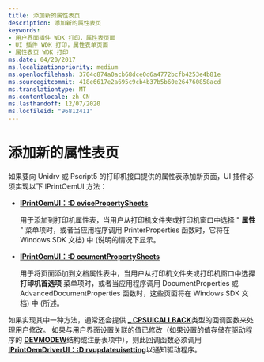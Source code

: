 ```yaml
---
title: 添加新的属性表页
description: 添加新的属性表页
keywords:
- 用户界面插件 WDK 打印，属性表页面
- UI 插件 WDK 打印，属性表单页面
- 属性表页 WDK 打印
ms.date: 04/20/2017
ms.localizationpriority: medium
ms.openlocfilehash: 3704c874a0acb68dce0d6a4772bcfb4253e4b81e
ms.sourcegitcommit: 418e6617e2a695c9cb4b37b5b60e264760858acd
ms.translationtype: MT
ms.contentlocale: zh-CN
ms.lasthandoff: 12/07/2020
ms.locfileid: "96812411"
---
```

# <a name="adding-new-property-sheet-pages"></a>添加新的属性表页





如果要向 Unidrv 或 Pscript5 的打印机接口提供的属性表添加新页面，UI 插件必须实现以下 IPrintOemUI 方法：

-   [**IPrintOemUI：:D evicePropertySheets**](/windows-hardware/drivers/ddi/prcomoem/nf-prcomoem-iprintoemui-devicepropertysheets)

    用于添加到打印机属性表，当用户从打印机文件夹或打印机窗口中选择 " **属性** " 菜单项时，或者当应用程序调用 PrinterProperties 函数时，它将在 Windows SDK 文档) 中 (说明的情况下显示。

-   [**IPrintOemUI：:D ocumentPropertySheets**](/windows-hardware/drivers/ddi/prcomoem/nf-prcomoem-iprintoemui-documentpropertysheets)

    用于将页面添加到文档属性表中，当用户从打印机文件夹或打印机窗口中选择 **打印机首选项** 菜单项时，或者当应用程序调用 DocumentProperties 或 AdvancedDocumentProperties 函数时，这些页面将在 Windows SDK 文档) 中 (所述。

如果实现其中一种方法，通常还会提供 [**\_ CPSUICALLBACK**](/windows-hardware/drivers/ddi/compstui/nc-compstui-_cpsuicallback)类型的回调函数来处理用户修改。 如果与用户界面设置关联的值已修改（如果设置的值存储在驱动程序的 [**DEVMODEW**](/windows/win32/api/wingdi/ns-wingdi-devmodew)结构或注册表项中），则此回调函数必须调用 [**IPrintOemDriverUI：:D rvupdateuisetting**](/windows-hardware/drivers/ddi/prcomoem/nf-prcomoem-iprintoemdriverui-drvupdateuisetting)以通知驱动程序。

 

